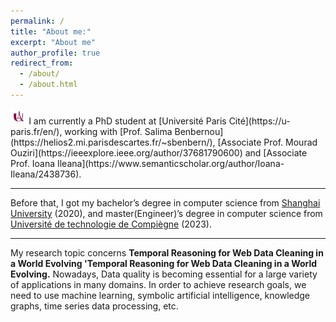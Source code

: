 ```yaml
---
permalink: /
title: "About me:"
excerpt: "About me"
author_profile: true
redirect_from: 
  - /about/
  - /about.html
---
```


<img src="../images/upcite_logo.png" width="5%" height="5%">
I am currently a PhD student at [Université Paris Cité](https://u-paris.fr/en/), working with [Prof. Salima Benbernou](https://helios2.mi.parisdescartes.fr/~sbenbern/), [Associate Prof. Mourad Ouziri](https://ieeexplore.ieee.org/author/37681790600) and [Associate Prof. Ioana Ileana](https://www.semanticscholar.org/author/Ioana-Ileana/2438736). 

------

Before that, I got my bachelor’s degree in computer science from [Shanghai University](https://en.shu.edu.cn/) (2020), and master(Engineer)’s degree in computer science from [Université de technologie de Compiègne](https://www.utc.fr/en/) (2023).

------

My research topic concerns **Temporal Reasoning for Web Data Cleaning in a World Evolving 'Temporal Reasoning for Web Data Cleaning in a World Evolving.** Nowadays, Data quality is becoming essential for a large variety of applications in many domains. In order to achieve research goals, we need to use machine learning, symbolic artificial intelligence, knowledge graphs, time series data processing, etc.
